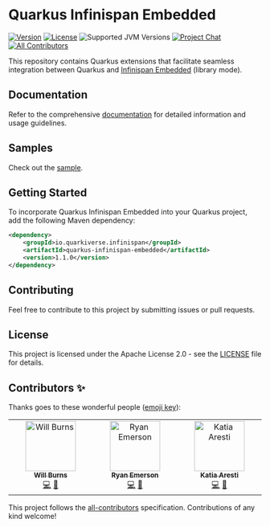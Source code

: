 # Quarkus Infinispan Embedded

[![Version](https://img.shields.io/maven-central/v/io.quarkiverse.infinispan/quarkus-infinispan-embedded?logo=apache-maven&style=for-the-badge)](https://search.maven.org/artifact/io.quarkiverse.infinispan/quarkus-infinispan-embedded)
[![License](https://img.shields.io/github/license/infinispan/infinispan?style=for-the-badge&logo=apache)](https://www.apache.org/licenses/LICENSE-2.0)
![Supported JVM Versions](https://img.shields.io/badge/JVM-17--23-brightgreen.svg?style=for-the-badge&logo=openjdk)
[![Project Chat](https://img.shields.io/badge/zulip-join_chat-pink.svg?style=for-the-badge&logo=zulip)](https://infinispan.zulipchat.com/)
[![All Contributors](https://img.shields.io/badge/all_contributors-1-orange.svg?style=for-the-badge&logo=github)](#contributors-)

This repository contains Quarkus extensions that facilitate seamless integration between Quarkus and [Infinispan Embedded](https://infinispan.org/) (library mode).

## Documentation

Refer to the comprehensive [documentation](https://docs.quarkiverse.io/quarkus-infinispan-embedded/dev) for detailed information and usage guidelines.

## Samples

Check out the [sample](https://github.com/quarkiverse/quarkus-infinispan-embedded/tree/main/sample).

## Getting Started

To incorporate Quarkus Infinispan Embedded into your Quarkus project, add the following Maven dependency:

```xml
<dependency>
    <groupId>io.quarkiverse.infinispan</groupId>
    <artifactId>quarkus-infinispan-embedded</artifactId>
    <version>1.1.0</version>
</dependency>
```

## Contributing

Feel free to contribute to this project by submitting issues or pull requests.

## License

This project is licensed under the Apache License 2.0 - see the [LICENSE](LICENSE) file for details.


## Contributors ✨

Thanks goes to these wonderful people ([emoji key](https://allcontributors.org/docs/en/emoji-key)):

<!-- ALL-CONTRIBUTORS-LIST:START - Do not remove or modify this section -->
<!-- prettier-ignore-start -->
<!-- markdownlint-disable -->
<table>
  <tbody>
    <tr>
      <td align="center" valign="top" width="14.28%"><a href="https://github.com/wburns"><img src="https://avatars.githubusercontent.com/u/648175?v=4?s=100" width="100px;" height="100px;" alt="Will Burns"/><br /><sub><b>Will Burns</b></sub></a><br /><a href="https://github.com/quarkiverse/quarkus-infinispan-embedded/commits?author=wburns" title="Code">💻</a> <a href="#maintenance-wburns" title="Maintenance">🚧</a></td>
      <td align="center" valign="top" width="14.28%"><a href="https://github.com/ryanemerson"><img src="https://avatars.githubusercontent.com/u/765332?v=4?s=100" width="100px;" height="100px;" alt="Ryan Emerson"/><br /><sub><b>Ryan Emerson</b></sub></a><br /><a href="https://github.com/quarkiverse/quarkus-infinispan-embedded/commits?author=ryanemerson" title="Code">💻</a> <a href="#maintenance-ryanemerson" title="Maintenance">🚧</a></td>
      <td align="center" valign="top" width="14.28%"><a href="https://github.com/karesti"><img src="https://avatars.githubusercontent.com/u/233499?v=4?s=100" width="100px;" height="100px;" alt="Katia Aresti"/><br /><sub><b>Katia Aresti</b></sub></a><br /><a href="https://github.com/quarkiverse/quarkus-infinispan-embedded/commits?author=karesti" title="Code">💻</a> <a href="#maintenance-karesti" title="Maintenance">🚧</a></td>
    </tr>
  </tbody>
</table>

<!-- markdownlint-restore -->
<!-- prettier-ignore-end -->

<!-- ALL-CONTRIBUTORS-LIST:END -->

This project follows the [all-contributors](https://github.com/all-contributors/all-contributors) specification. Contributions of any kind welcome!
